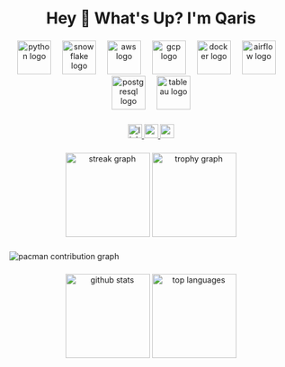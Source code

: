<h1 align="center">Hey 👋 What's Up? I'm Qaris</h1>

###

<div align="center">
  <img src="https://skillicons.dev/icons?i=python" height="60" alt="python logo"  />
  <img width="12" />
  <img src="https://skillicons.dev/icons?i=snowflake" height="60" alt="snowflake logo"  />
  <img width="12" />
  <img src="https://skillicons.dev/icons?i=aws" height="60" alt="aws logo"  />
  <img width="12" />
  <img src="https://skillicons.dev/icons?i=gcp" height="60" alt="gcp logo"  />
  <img width="12" />
  <img src="https://skillicons.dev/icons?i=docker" height="60" alt="docker logo"  />
  <img width="12" />
  <img src="https://cdn.jsdelivr.net/gh/devicons/devicon/icons/apacheairflow/apacheairflow-original.svg" height="60" alt="airflow logo" />
  <img width="12" />
  <img src="https://skillicons.dev/icons?i=postgres" height="60" alt="postgresql logo"  />
  <img width="12" />
  <img src="https://skillicons.dev/icons?i=tableau" height="60" alt="tableau logo"  />
</div>

###

<div align="center">
  <a href="https://www.linkedin.com/in/qaris-pratama-640960207/">
    <img src="https://img.shields.io/static/v1?message=LinkedIn&logo=linkedin&label=&color=0077B5&logoColor=white&labelColor=&style=for-the-badge" height="25" alt="linkedin logo" />
  </a>
  <a href="https://qarisp.github.io/">
    <img src="https://img.shields.io/static/v1?message=Portfolio&logo=About.me&label=&color=000000&logoColor=white&labelColor=&style=for-the-badge" height="25" alt="portfolio logo" />
  </a>
  <a href="https://www.credly.com/users/qaris-ardian-pratama">
    <img src="https://img.shields.io/static/v1?message=Credly&logo=credly&label=&color=FF6B00&logoColor=white&labelColor=&style=for-the-badge" height="25" alt="credly logo" />
  </a>
</div>

###

<div align="center">
  <img src="https://streak-stats.demolab.com?user=qarisp&locale=en&mode=daily&theme=dracula&hide_border=false&border_radius=5" height="150" alt="streak graph" />
  <img src="https://github-profile-trophy.vercel.app?username=qarisp&theme=dracula&column=-1&row=1&margin-w=8&margin-h=8&no-bg=false&no-frame=false" height="150" alt="trophy graph" />
</div>

###

<picture>
  <source media="(prefers-color-scheme: dark)" srcset="https://raw.githubusercontent.com/qarisp/qarisp/output/pacman-contribution-graph-dark.svg">
  <source media="(prefers-color-scheme: light)" srcset="https://raw.githubusercontent.com/qarisp/qarisp/output/pacman-contribution-graph.svg">
  <img alt="pacman contribution graph" src="https://raw.githubusercontent.com/qarisp/qarisp/output/pacman-contribution-graph.svg">
</picture>

###

<div align="center">
  <img src="https://github-readme-stats.vercel.app/api?username=qarisp&show_icons=true&theme=tokyonight" height="150" alt="github stats" />
  <img src="https://github-readme-stats.vercel.app/api/top-langs/?username=qarisp&layout=compact&theme=tokyonight" height="150" alt="top languages" />
</div>
